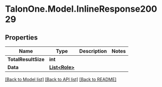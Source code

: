 # TalonOne.Model.InlineResponse20029
## Properties

Name | Type | Description | Notes
------------ | ------------- | ------------- | -------------
**TotalResultSize** | **int** |  | 
**Data** | [**List&lt;Role&gt;**](Role.md) |  | 

[[Back to Model list]](../README.md#documentation-for-models) [[Back to API list]](../README.md#documentation-for-api-endpoints) [[Back to README]](../README.md)

